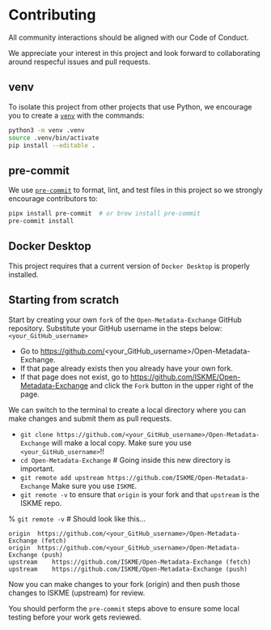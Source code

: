 # Contributing
All community interactions should be aligned with our Code of Conduct.

We appreciate your interest in this project and look forward to collaborating around
respecful issues and pull requests.

## venv
To isolate this project from other projects that use Python, we encourage you to create
a [`venv`](https://docs.python.org/3/library/venv.html) with the commands:
```bash
python3 -m venv .venv
source .venv/bin/activate
pip install --editable .
```

## pre-commit
We use [`pre-commit`](https://pre-commit.com/) to format, lint, and test files in this
project so we strongly encourage contributors to:
```bash
pipx install pre-commit  # or brew install pre-commit
pre-commit install
```

## Docker Desktop
This project requires that a current version of `Docker Desktop` is properly installed.

## Starting from scratch
Start by creating your own `fork` of the `Open-Metadata-Exchange` GitHub repository.
Substitute your GitHub username in the steps below: `<your_GitHub_username>`
* Go to https://github.com/<your_GitHub_username>/Open-Metadata-Exchange.
* If that page already exists then you already have your own fork.
* If that page does not exist, go to https://github.com/ISKME/Open-Metadata-Exchange and click the `Fork` button in the upper right of the page.

We can switch to the terminal to create a local directory where you can make changes and submit them as pull requests.
* `git clone https://github.com/<your_GitHub_username>/Open-Metadata-Exchange` will make a local copy.  Make sure you use `<your_GitHub_username>`!!
* `cd Open-Metadata-Exchange`  # Going inside this new directory is important.
* `git remote add upstream https://github.com/ISKME/Open-Metadata-Exchange`  Make sure you use `ISKME`.
* `git remote -v` to ensure that `origin` is your fork and that `upstream` is the ISKME repo.

% `git remote -v`  # Should look like this…
```
origin	https://github.com/<your_GitHub_username>/Open-Metadata-Exchange (fetch)
origin	https://github.com/<your_GitHub_username>/Open-Metadata-Exchange (push)
upstream	https://github.com/ISKME/Open-Metadata-Exchange (fetch)
upstream	https://github.com/ISKME/Open-Metadata-Exchange (push)
```
Now you can make changes to your fork (origin) and then push those changes to ISKME (upstream) for review.

You should perform the `pre-commit` steps above to ensure some local testing before your work gets reviewed.
